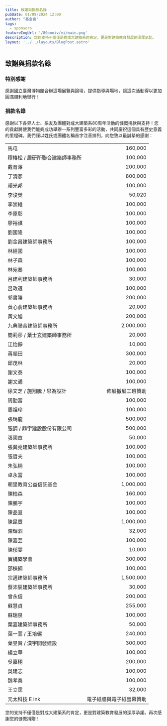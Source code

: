 ```yaml
---
title: 致謝與捐款名錄
pubDate: 01/09/2024 12:00
author: "基金會"
tags:
  - sponsors
featureImgUrl: '/80anniv/vi/main.png'
description: 您的支持不僅僅是對成大建築系的肯定，更是對建築教育發展的深厚承諾。
layout: '../../layouts/BlogPost.astro'
---
```


## 致謝與捐款名錄

### 特別感謝
感謝國立臺灣博物館合辦這場展覽與論壇，提供指導與場地，讓這次活動得以更加圓滿順利地舉行！

### 捐款名錄
感謝以下各界人士、系友及團體對成大建築系80周年活動的慷慨捐款與支持！您的貢獻將使我們能夠成功舉辦一系列豐富多彩的活動，共同慶祝這個具有歷史意義的里程碑。我們謹以姓氏或團體名稱首字注音排列，向您致以最誠摯的感謝：

<style>
  /* Target the first column and align text to the left */
  table td:first-child {
    text-align: left;
  }

  /* Target the second column and align text to the right */
  table td:nth-child(2) {
    text-align: right;
  }
</style>
| | |
| --- | --- |
|馬屯               |160,000     |
|穆椿松 / 居研所聯合建築師事務所|100,000     |
|戴育澤              |200,000     |
|丁清彥              |800,000     |
|賴光邦              |100,000     |
|李浚熒              |50,020      |
|李崇維              |100,000     |
|李原彰              |100,000     |
|廖裕祺              |100,000     |
|劉國隆              |100,000     |
|劉金昌建築師事務所        |100,000     |
|林經國              |100,000     |
|林子森              |100,000     |
|林宛蓁              |100,000     |
|呂建利建築師事務所        |30,000      |
|呂政道              |100,000     |
|郭書勝              |200,000     |
|黃心俞建築師事務所        |20,000      |
|黃文旭              |200,000     |
|九典聯合建築師事務所       |2,000,000   |
|簡莉莎 / 葉士玄建築師事務所  |20,000      |
|江怡錚              |10,000      |
|蔣順田              |300,000     |
|邱茂林              |20,000      |
|謝文泰              |100,000     |
|謝文通              |100,000     |
|徐文芝 / 施翔騰 / 思為設計 |佈展撤展工班贊助    |
|周勤富              |100,000     |
|周祖珍              |100,000     |
|張瑪龍              |500,000     |
|張調 / 鼎宇建設股份有限公司  |500,000     |
|張國章              |50,000      |
|張巽堯建築師事務所        |100,000     |
|張哲夫              |100,000     |
|朱弘楠              |100,000     |
|卓永富              |100,000     |
|朝里教育公益信託基金       |1,000,000   |
|陳柏森              |160,000     |
|陳鵬宇              |100,000     |
|陳品亘              |100,000     |
|陳昆豐              |1,000,000   |
|陳輝泗              |32,000      |
|陳嘉芸              |100,000     |
|陳郁雯              |10,000      |
|實構築學會            |300,000     |
|邵棟綱              |100,000     |
|宗邁建築師事務所         |1,500,000   |
|蔡沛辰建築師事務所        |30,000      |
|曾永信              |200,000     |
|蘇慧貞              |255,000     |
|蘇瑞泉              |100,000     |
|葉嘉建築師事務所         |50,000      |
|葉一萱 / 王培儼        |240,000     |
|葉昱賢 / 漢宇開發建設     |300,000     |
|楊立華              |100,000     |
|吳嘉栩              |200,000     |
|吳建志              |100,000     |
|魏孝秦              |100,000     |
|王立霈              |32,000      |
|元太科技 E Ink       |電子紙牆與電子紙螢幕贊助|


您的支持不僅僅是對成大建築系的肯定，更是對建築教育發展的深厚承諾。再次感謝您的慷慨捐贈！

